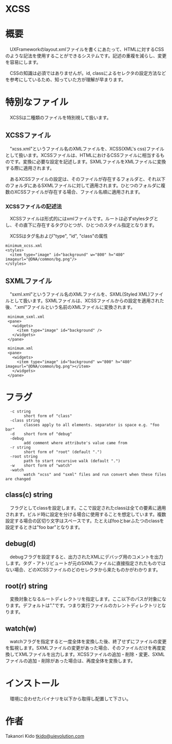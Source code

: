 XCSS
====

# 概要
　UXFrameworkのlayout.xmlファイルを書くにあたって、HTMLに対するCSSのような記法を使用することができるシステムです。記述の重複を減らし、変更を容易にします。

　CSSの知識は必須ではありませんが。id, classによるセレクタの設定方法などを参考にしているため、知っていた方が理解が早まります。

# 特別なファイル
　XCSSは二種類のファイルを特別視して扱います。

## XCSSファイル
　"xcss.xml"というファイル名のXMLファイルを、XCSS(XML's css)ファイルとして扱います。XCSSファイルは、HTMLにおけるCSSファイルに相当するものです。変換に必要な設定を記述します。SXMLファイルをXMLファイルに変換する際に適用されます。

　あるXCSSファイルの設定は、そのファイルが存在するフォルダと、それ以下のフォルダにあるSXMLファイルに対して適用されます。ひとつのフォルダに複数のXCSSファイルが存在する場合、ファイル名順に適用されます。

### XCSSファイルの記述法
　XCSSファイルは形式的にはxmlファイルです。ルートは必ずstylesタグとし、その直下に存在するタグひとつが、ひとつのスタイル指定となります。

　XCSSはタグ名および"type", "id", "class"の属性

    minimum_xcss.xml
    <styles>
      <item type="image" id="background" w="800" h="480" imageurl="@DNA/common/bg.png"/>
    </styles>

## SXMLファイル
　"sxml.xml"というファイル名のXMLファイルを、SXML(Styled XML)ファイルとして扱います。SXMLファイルは、XCSSファイルからの設定を適用された後、".xml"ファイルという名前のXMLファイルに変換されます。

     minimum_sxml.xml
     <pane>
       <widgets>
         <item type="image" id="background" />
       </widgets>
     </pane>

     minimum.xml
     <pane>
       <widgets>
         <item type="image" id="background" w="800" h="480" imageurl="@DNA/common/bg.png"></item>
       </widgets>
     </pane>


# フラグ
      -c string
            short form of "class"
      -class string
            classes apply to all elements. separator is space e.g. "foo bar"
      -d    short form of "debug"
      -debug
            add comment where attribute's value came from
      -r string
            short form of "root" (default ".")
      -root string
            path to start recursive walk (default ".")
      -w    short form of "watch"
      -watch
            watch "xcss" and "sxml" files and run convert when these files are changed


## class(c) string
　フラグとしてclassを設定します。ここで設定されたclassは全ての要素に適用されます。ビルド時に設定を分ける場合に使用することを想定しています。複数設定する場合の区切り文字はスペースです。たとえばfooとbarふたつのclassを設定するときは"foo bar"となります。

## debug(d)
　debugフラグを設定すると、出力されたXMLにデバッグ用のコメントを出力します。タグ・アトリビュートが元のSXMLファイルに直接指定されたものではない場合、どのXCSSファイルのどのセレクタから来たものかがわかります。

## root(r) string
　変換対象となるルートディレクトリを指定します。ここ以下のパスが対象になります。デフォルトは"."です。つまり実行ファイルのカレントディレクトリとなります。

## watch(w)
　watchフラグを指定すると一度全体を変換した後、終了せずにファイルの変更を監視します。SXMLファイルの変更があった場合、そのファイルだけを再度変換してXMLファイルを出力します。XCSSファイルの追加・削除・変更、SXMLファイルの追加・削除があった場合は、再度全体を変換します。


# インストール
　環境に合わせたバイナリを以下から取得し配置して下さい。

# 作者
Takanori Kido <tkido@uievolution.com>
